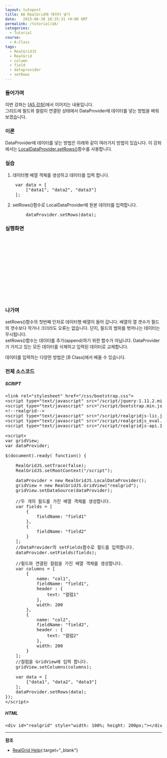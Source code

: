 ```yaml
---
layout: tutopost
title: A6 RealGrid에 데이터 넣기
date:   2015-06-30 10:35:31 +9:00 GMT
permalink: /tutorial/a6/
categories:
  - Tutorial
course:
  - A-Class
tags: 
  - RealGridJS
  - RealGrid
  - column
  - field
  - dataprovider
  - setRows
---
```


<script type="text/javascript" src="/script/realgridjs-lic.js"></script>
<script type="text/javascript" src="/script/realgridjs_eval.1.0.14.min.js"></script>
<script type="text/javascript" src="/script/realgridjs-api.1.0.14.js"></script>

<script>
var gridView;
var dataProvider;
    
$(document).ready( function() {

    RealGridJS.setTrace(false);
    RealGridJS.setRootContext("/script");
    
    dataProvider = new RealGridJS.LocalDataProvider();
    gridView = new RealGridJS.GridView("realgrid");
    gridView.setDataSource(dataProvider);

    //두 개의 필드를 가진 배열 객체를 생성합니다.
    var fields = [
        {
            fieldName: "field1"
        },
        {
            fieldName: "field2"
        }
    ];
    //DataProvider의 setFields함수로 필드를 입력합니다.
    dataProvider.setFields(fields);

    //필드와 연결된 컬럼을 가진 배열 객체를 생성합니다.
    var columns = [
        {
            name: "col1",
            fieldName: "field1",
            header : {
                text: "컬럼1"
            },
            width: 200
        },
        {
            name: "col2",
            fieldName: "field2",
            header : {
                text: "컬럼2"
            },
            width: 200
        }
    ];
    //컬럼을 GridView에 입력 합니다.
    gridView.setColumns(columns);

    var data = [
        ["data1", "data2", "data3"]
    ];
    dataProvider.setRows(data);
});
</script>

### 들어가며

이번 강좌는 \[[A5 강좌](/tutorial/a5)\]에서 이어지는 내용입니다.  
그리드에 필드와 컬럼이 연결된 상태에서 DataProvider에 데이터를 넣는 방법을 배워 보겠습니다.

### 이론

DataProvider에 데이터를 넣는 방법은 아래와 같이 여러가지 방법이 있습니다. 이 강좌에서는 [LocalDataProvider.setRows()](/api/LocalDataProvider/setRows/)함수를 사용합니다.



### 실습

1. 데이터행 배열 객체를 생성하고 데이터를 입력 합니다.
    
    <pre class="prettyprint">
    var data = [
        ["data1", "data2", "data3"]
    ];</pre>
2. setRows()함수로 LocalDataProvider에 원본 데이터를 입력합니다.
    
    <pre class="prettyprint">
        dataProvider.setRows(data);</pre>

### 실행화면

<div id="realgrid" style="width: 100%; height: 200px;"></div>
<p></p>

### 나가며

setRows()함수의 첫번째 인자로 데이터행 배열이 들어 갑니다. 배열의 열 갯수가 필드의 갯수보다 작거나 크더라도 오류는 없습니다. 단지, 필드의 범위를 벗어나는 데이터는 무시됩니다.   
setRows()함수는 데이터를 추가(append)하기 위한 함수가 아닙니다. DataProvider가 가지고 있는 모든 데이터를 삭제하고 입력된 데이터로 교체합니다.

데이터를 입력하는 다양한 방법은 \[B Class\]에서 배울 수 있습니다. 

### 전체 소스코드

##### SCRIPT    
<pre class="prettyprint full-source-script">
&lt;link rel=&quot;stylesheet&quot; href=&quot;/css/bootstrap.css&quot;&gt;
&lt;script type=&quot;text/javascript&quot; src=&quot;/script/jquery-1.11.2.min.js&quot;&gt;&lt;/script&gt;
&lt;script type=&quot;text/javascript&quot; src=&quot;/script/bootstrap.min.js&quot;&gt;&lt;/script&gt;
&lt;!--realgrid--&gt;
&lt;script type="text/javascript" src="/script/realgridjs-lic.js"&gt;&lt;/script&gt;
&lt;script type="text/javascript" src="/script/realgridjs_eval.1.0.14.min.js"&gt;&lt;/script&gt;
&lt;script type="text/javascript" src="/script/realgridjs-api.1.0.14.js"&gt;&lt;/script&gt;

&lt;script&gt;
var gridView;
var dataProvider;
    
$(document).ready( function() {

    RealGridJS.setTrace(false);
    RealGridJS.setRootContext("/script");
    
    dataProvider = new RealGridJS.LocalDataProvider();
    gridView = new RealGridJS.GridView("realgrid");
    gridView.setDataSource(dataProvider);

    //두 개의 필드를 가진 배열 객체를 생성합니다.
    var fields = [
        {
            fieldName: "field1"
        },
        {
            fieldName: "field2"
        }
    ];
    //DataProvider의 setFields함수로 필드를 입력합니다.
    dataProvider.setFields(fields);

    //필드와 연결된 컬럼을 가진 배열 객체를 생성합니다.
    var columns = [
        {
            name: "col1",
            fieldName: "field1",
            header : {
                text: "컬럼1"
            },
            width: 200
        },
        {
            name: "col2",
            fieldName: "field2",
            header : {
                text: "컬럼2"
            },
            width: 200
        }
    ];
    //컬럼을 GridView에 입력 합니다.
    gridView.setColumns(columns);

    var data = [
        ["data1", "data2", "data3"]
    ];
    dataProvider.setRows(data);
});
&lt;/script&gt;
</pre>

##### HTML
<pre class="prettyprint full-source-html">
&lt;div id=&quot;realgrid&quot; style=&quot;width: 100%; height: 200px;&quot;&gt;&lt;/div&gt;
</pre>

---
**참조**

* [RealGrid Help](http://help.realgrid.com){:target="_blank"}